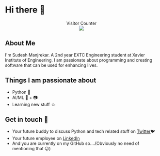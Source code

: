 # Hi there 👋

<p align="center">
  Visitor Counter<br>
  <img src="https://profile-counter.glitch.me/Sudesh22/count.svg" />
 </p>
 
## About Me

I'm Sudesh Manjrekar. A 2nd year EXTC Engineering student at Xavier Institute of Engineering. I am passionate about programming and creating software that can be used for enhancing lives.

## Things I am passionate about

- Python :snake:
- AI/ML :robot: + :camera:
- Learning new stuff :relaxed:

## Get in touch :bell:

- Your future buddy to discuss Python and tech related stuff on [Twitter](https://twitter.com/SudeshM_22):bird:
- Your future employee on [LinkedIn](https://www.linkedin.com/in/sudesh-manjrekar-b9b995219)
- And you are currently on my GitHub so....(Obviously no need of mentioning that :stuck_out_tongue_winking_eye:)
